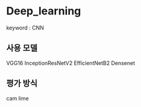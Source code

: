 # Deep_learning
keyword : CNN

## 사용 모델
VGG16
InceptionResNetV2
EfficientNetB2
Densenet

## 평가 방식
cam
lime
